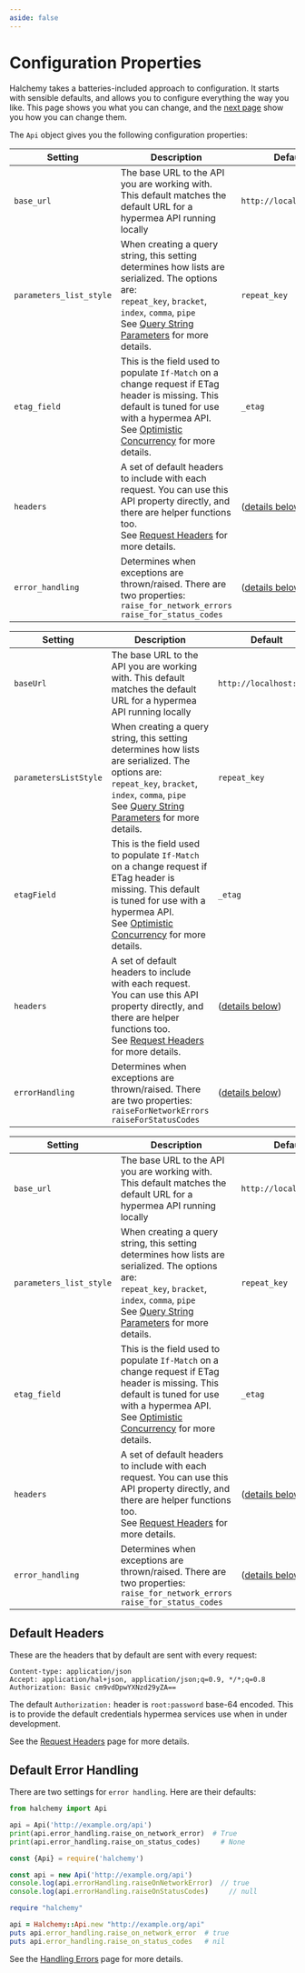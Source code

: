 ```yaml
---
aside: false
---
```

# Configuration Properties
Halchemy takes a batteries-included approach to configuration.  It starts with sensible defaults, and allows you to configure everything the way you like.  This page shows you what you can change, and the [next page](changing) show you how you can change them.

The `Api` object gives you the following configuration properties:

<style>
table th:first-of-type {
  width: 5%;
}
table th:nth-of-type(2) {
  width: 52%;
}
table th:nth-of-type(3) {
  width: 43%;
}
</style>

<tabs>
<tab name="Python">

| Setting                                                                                                                                                            | Description                                                                                                                                                                                                                                                                                                                      | Default                                    |
|-------------------------|--------------------------------------------------------------------------------------------------------------------------------------------------------------------------------------------------------------------------|--------------------------------------------|
| `base_url`              | The base URL to the API you are working with.  This default matches the default URL for a hypermea API running locally                                                                                                   | `http://localhost:2112`                    |
| `parameters_list_style` | When creating a query string, this setting determines how lists are serialized.  The options are:<br/>`repeat_key`, `bracket`, `index`, `comma`, `pipe`<br/>See [Query String Parameters](/parameters/passing) for more details. | `repeat_key`                               |
| `etag_field`            | This is the field used to populate `If-Match` on a change request if ETag header is missing.  This default is tuned for use with a hypermea API.<br/>See [Optimistic Concurrency](/concurrency/using) for more details.        | `_etag`                                    |
| `headers`               | A set of default headers to include with each request.  You can use this API property directly, and there are helper functions too.<br/>See [Request Headers](/headers/request) for more details.                                | ([details below](#default-headers))        |
| `error_handling`        | Determines when exceptions are thrown/raised.  There are two properties: <br/>`raise_for_network_errors`<br/>`raise_for_status_codes` | ([details below](#default-error-handling)) |
</tab>
<tab name="JavaScript">

| Setting                                                                                                                                                            | Description                                                                                                                                                                                                                                                                                                                      | Default                                    |
|-----------------------|--------------------------------------------------------------------------------------------------------------------------------------------------------------------------------------------------------------------------|--------------------------------------------|
| `baseUrl`             | The base URL to the API you are working with.  This default matches the default URL for a hypermea API running locally                                                                                                   | `http://localhost:2112`                    |
| `parametersListStyle` | When creating a query string, this setting determines how lists are serialized.  The options are:<br/>`repeat_key`, `bracket`, `index`, `comma`, `pipe`<br/>See [Query String Parameters](/parameters/passing) for more details. | `repeat_key`                               |
| `etagField`           | This is the field used to populate `If-Match` on a change request if ETag header is missing.  This default is tuned for use with a hypermea API.<br/>See [Optimistic Concurrency](/concurrency/using) for more details.        | `_etag`                                    |
| `headers`             | A set of default headers to include with each request.  You can use this API property directly, and there are helper functions too.<br/>See [Request Headers](/headers/request) for more details.                                | ([details below](#default-headers))        |
| `errorHandling`       | Determines when exceptions are thrown/raised.  There are two properties: <br/>`raiseForNetworkErrors`<br/>`raiseForStatusCodes` | ([details below](#default-error-handling)) |
</tab>

<tab name="Ruby">

| Setting                                                                                                                                                            | Description                                                                                                                                                                                                                                                                                                                      | Default                                    |
|-------------------------|--------------------------------------------------------------------------------------------------------------------------------------------------------------------------------------------------------------------------|--------------------------------------------|
| `base_url`              | The base URL to the API you are working with.  This default matches the default URL for a hypermea API running locally                                                                                                   | `http://localhost:2112`                    |
| `parameters_list_style` | When creating a query string, this setting determines how lists are serialized.  The options are:<br/>`repeat_key`, `bracket`, `index`, `comma`, `pipe`<br/>See [Query String Parameters](/parameters/passing) for more details. | `repeat_key`                               |
| `etag_field`            | This is the field used to populate `If-Match` on a change request if ETag header is missing.  This default is tuned for use with a hypermea API.<br/>See [Optimistic Concurrency](/concurrency/using) for more details.        | `_etag`                                    |
| `headers`               | A set of default headers to include with each request.  You can use this API property directly, and there are helper functions too.<br/>See [Request Headers](/headers/request) for more details.                                | ([details below](#default-headers))        |
| `error_handling`        | Determines when exceptions are thrown/raised.  There are two properties: <br/>`raise_for_network_errors`<br/>`raise_for_status_codes` | ([details below](#default-error-handling)) |
</tab>

<future-languages />
</tabs>


## Default Headers
These are the headers that by default are sent with every request:

```
Content-type: application/json
Accept: application/hal+json, application/json;q=0.9, */*;q=0.8
Authorization: Basic cm9vdDpwYXNzd29yZA==
```
The default `Authorization:` header is `root:password` base-64 encoded.  This is to provide the default credentials hypermea services use when in under development.

See the [Request Headers](/headers/request) page for more details.

## Default Error Handling
There are two settings for `error handling`.  Here are their defaults:

<tabs>
<tab name="Python">

```python
from halchemy import Api

api = Api('http://example.org/api')
print(api.error_handling.raise_on_network_error)  # True
print(api.error_handling.raise_on_status_codes)     # None
```
</tab>

<tab name="JavaScript">

```javascript
const {Api} = require('halchemy')

const api = new Api('http://example.org/api')
console.log(api.errorHandling.raiseOnNetworkError)  // true
console.log(api.errorHandling.raiseOnStatusCodes)     // null
```
</tab>

<tab name="Ruby">

```ruby
require "halchemy"

api = Halchemy::Api.new "http://example.org/api"
puts api.error_handling.raise_on_network_error  # true
puts api.error_handling.raise_on_status_codes   # nil
```
</tab>
<future-languages />
</tabs>

See the [Handling Errors](/errors/handling) page for more details.

<comments-section repo="pointw-dev/halchemy" repoId="R_kgDOJ3PqBg" category="General" categoryId="DIC_kwDOJ3PqBs4CoFSi" />
